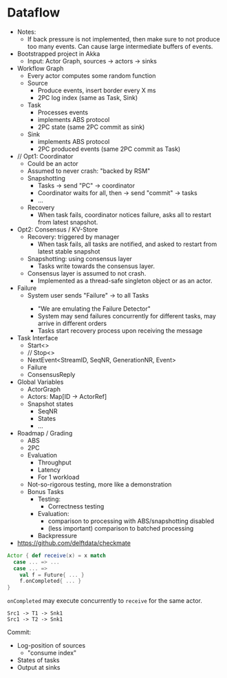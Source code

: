 # Dataflow

- Notes:
  - If back pressure is not implemented, then make sure to not produce too many
    events. Can cause large intermediate buffers of events.
- Bootstrapped project in Akka
  - Input: Actor Graph, sources -> actors -> sinks
- Workflow Graph
  - Every actor computes some random function
  - Source
    - Produce events, insert border every X ms
    - 2PC log index (same as Task, Sink)
  - Task
    - Processes events
    - implements ABS protocol
    - 2PC state (same 2PC commit as sink)
  - Sink
    - implements ABS protocol
    - 2PC produced events (same 2PC commit as Task)
- // Opt1: Coordinator
  - Could be an actor
  - Assumed to never crash: "backed by RSM"
  - Snapshotting
    - Tasks -> send "PC" -> coordinator
    - Coordinator waits for all, then -> send "commit" -> tasks
    - ...
  - Recovery
    - When task fails, coordinator notices failure, asks all to restart from
      latest snapshot.
- Opt2: Consensus / KV-Store
  - Recovery: triggered by manager
    - When task fails, all tasks are notified, and asked to restart from latest
      stable snapshot
  - Snapshotting: using consensus layer
    - Tasks write towards the consensus layer.
  - Consensus layer is assumed to not crash.
    - Implemented as a thread-safe singleton object or as an actor.
- Failure
  - System user sends "Failure<TaskID>" -> to all Tasks
    - "We are emulating the Failure Detector"
    - System may send failures concurrently for different tasks, may arrive in
      different orders
    - Tasks start recovery process upon receiving the message
- Task Interface
  - Start<>
  - // Stop<>
  - NextEvent<StreamID, SeqNR, GenerationNR, Event>
  - Failure<TaskID>
  - ConsensusReply<Reply>
- Global Variables
  - ActorGraph
  - Actors: Map[ID -> ActorRef]
  - Snapshot states
    - SeqNR
    - States
    - ...
- Roadmap / Grading
  - ABS
  - 2PC
  - Evaluation
    - Throughput
    - Latency
    - For 1 workload
  - Not-so-rigorous testing, more like a demonstration
  - Bonus Tasks
    - Testing:
      - Correctness testing
    - Evaluation:
      - comparison to processing with ABS/snapshotting disabled
      - (less important) comparison to batched processing
    - Backpressure
- https://github.com/delftdata/checkmate

```scala
Actor { def receive(x) = x match
  case ... => ...
  case ... =>
    val f = Future{ ... }
    f.onCompleted{ ... }
}
```

`onCompleted` may execute concurrently to `receive` for the same actor.

```
Src1 -> T1 -> Snk1
Src1 -> T2 -> Snk1
```

Commit:

- Log-position of sources
  - "consume index"
- States of tasks
- Output at sinks
